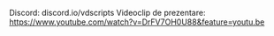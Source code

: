 Discord: discord.io/vdscripts
Videoclip de prezentare: https://www.youtube.com/watch?v=DrFV7OH0U88&feature=youtu.be
